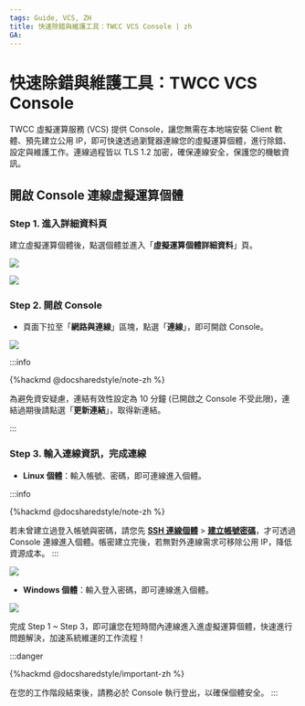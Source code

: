 ```yaml
---
tags: Guide, VCS, ZH
title: 快速除錯與維護工具：TWCC VCS Console | zh
GA:
---
```



# 快速除錯與維護工具：TWCC VCS Console

TWCC 虛擬運算服務 (VCS) 提供 Console，讓您無需在本地端安裝 Client 軟體、預先建立公用 IP，即可快速透過瀏覽器連線您的虛擬運算個體，進行除錯、設定與維護工作。連線過程皆以 TLS 1.2 加密，確保連線安全，保護您的機敏資訊。

## 開啟 Console 連線虛擬運算個體

### Step 1. 進入詳細資料頁

建立虛擬運算個體後，點選個體並進入「**虛擬運算個體詳細資料**」頁。

![](https://cos.twcc.ai/SYS-MANUAL/uploads/upload_3031fbb3f8ee0e7d47dbcf843597bd4d.png)


![](https://cos.twcc.ai/SYS-MANUAL/uploads/upload_c3291b77a27470e7f7ca6467a97dbb76.png)




### Step 2. 開啟 Console

- 頁面下拉至「**網路與連線**」區塊，點選「**連線**」，即可開啟 Console。

![](https://cos.twcc.ai/SYS-MANUAL/uploads/upload_1ddb410e35c8747b1da27a795c34f77f.png)



:::info

{%hackmd @docsharedstyle/note-zh %}

為避免資安疑慮，連結有效性設定為 10 分鐘 (已開啟之 Console 不受此限)，連結過期後請點選「**更新連結**」，取得新連結。

:::

### Step 3. 輸入連線資訊，完成連線

- **Linux 個體**：輸入帳號、密碼，即可連線進入個體。
 
:::info

{%hackmd @docsharedstyle/note-zh %}
 
 若未曾建立過登入帳號與密碼，請您先 **[<ins>SSH 連線個體</ins>](https://man.twcc.ai/@twccdocs/vcs-guide-connect-to-linux-from-windows-zh)** > **[<ins>建立帳號密碼</ins>](https://man.twcc.ai/@twccdocs/howto-vcs-create-usr-linux-zh)**，才可透過 Console 連線進入個體。帳密建立完後，若無對外連線需求可移除公用 IP，降低資源成本。
:::

![](https://cos.twcc.ai/SYS-MANUAL/uploads/upload_18b708e6d75bed0f5a4c07976beaa0d1.png)


- **Windows 個體**：輸入登入密碼，即可連線進入個體。

![](https://cos.twcc.ai/SYS-MANUAL/uploads/upload_d89ac98795067d2f8228480c0f689a21.png)



完成 Step 1 ~ Step 3，即可讓您在短時間內連線進入進虛擬運算個體，快速進行問題解決，加速系統維運的工作流程！


:::danger

{%hackmd @docsharedstyle/important-zh %}

在您的工作階段結束後，請務必於 Console 執行登出，以確保個體安全。
:::